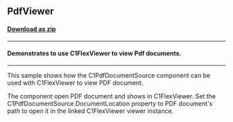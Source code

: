 ## PdfViewer
#### [Download as zip](https://grapecity.github.io/DownGit/#/home?url=https://github.com/GrapeCity/ComponentOne-WinForms-Samples/tree/master/NetFramework\FlexReport\CS\PdfViewer)
____
#### Demonstrates to use C1FlexViewer to view Pdf documents.
____
This sample shows how the C1PdfDocumentSource component can be used with C1FlexViewer to view PDF document.

The component open PDF document and shows in C1FlexViewer.
Set the C1PdfDocumentSource.DocumentLocation property to PDF document's path to open it in the linked C1FlexViewer viewer instance.
